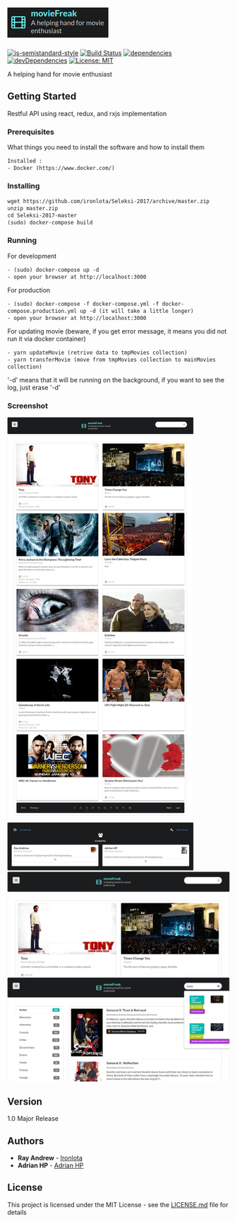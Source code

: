 # ![ssLogo](https://raw.githubusercontent.com/ironlota/Seleksi-2017/create-react-app/client/screenshot/ssLogo.png) <!-- .element align="center" -->
[![js-semistandard-style](https://img.shields.io/badge/code%20style-semistandard-brightgreen.svg?style=flat-square)](https://github.com/Flet/semistandard)
[![Build Status](https://travis-ci.org/ironlota/Seleksi-2017.svg?branch=master)](https://travis-ci.org/ironlota/Seleksi-2017)
[![dependencies](https://david-dm.org/ironlota/Seleksi-2017.svg)](https://david-dm.org/ironlota/Seleksi-2017)
[![devDependencies](https://david-dm.org/ironlota/Seleksi-2017.svg)](https://david-dm.org/ironlota/Seleksi-2017/dev-status.svg)
[![License: MIT](https://img.shields.io/badge/LICENSE-MIT-blue.svg)](https://opensource.org/licenses/MIT)

A helping hand for movie enthusiast

## Getting Started

Restful API using react, redux, and rxjs implementation

### Prerequisites

What things you need to install the software and how to install them

```
Installed :
- Docker (https://www.docker.com/)
```

### Installing

```
wget https://github.com/ironlota/Seleksi-2017/archive/master.zip
unzip master.zip
cd Seleksi-2017-master
(sudo) docker-compose build
```

### Running

For development
```
- (sudo) docker-compose up -d
- open your browser at http://localhost:3000
```

For production
```
- (sudo) docker-compose -f docker-compose.yml -f docker-compose.production.yml up -d (it will take a little longer)
- open your browser at http://localhost:3000
```

For updating movie (beware, if you get error message, it means you did not run it via docker container)
```
- yarn updateMovie (retrive data to tmpMovies collection)
- yarn transferMovie (move from tmpMovies collection to mainMovies collection)
```

'-d' means that it will be running on the background, if you want to see the log, just erase '-d'

### Screenshot
![s1](https://raw.githubusercontent.com/ironlota/Seleksi-2017/create-react-app/client/screenshot/s1.png) <!-- .element height="50%" width="50%" -->
![s2](https://raw.githubusercontent.com/ironlota/Seleksi-2017/create-react-app/client/screenshot/s2.png) <!-- .element height="50%" width="50%" -->
![s3](https://raw.githubusercontent.com/ironlota/Seleksi-2017/create-react-app/client/screenshot/s3.png) <!-- .element height="50%" width="50%" -->

## Version

1.0 Major Release

## Authors

* **Ray Andrew** - [Ironlota](https://github.com/ironlota)
* **Adrian HP** - [Adrian HP](https://github.com/adrianhp97)

## License

This project is licensed under the MIT License - see the [LICENSE.md](LICENSE.md) file for details